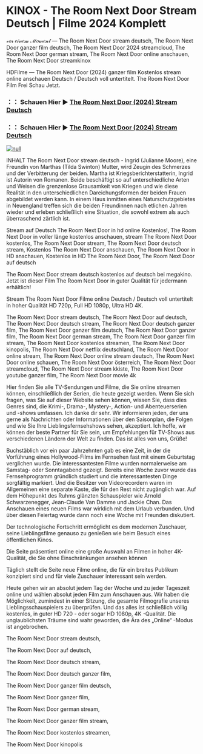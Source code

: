 # KINOX - The Room Next Door Stream Deutsch | Filme 2024 Komplett
𝓋𝑜𝓇 𝑒𝒾𝓃𝑒𝓂 ℳ𝑜𝓂𝑒𝓃𝓉 — The Room Next Door stream deutsch, The Room Next Door ganzer film deutsch, The Room Next Door 2024 streamcloud, The Room Next Door german stream, The Room Next Door online anschauen, The Room Next Door streamkinox

HDFilme — The Room Next Door (2024) ganzer film Kostenlos stream online anschauen Deutsch / Deutsch voll untertitelt. The Room Next Door Film Frei Schau Jetzt.

### ：： Schauen Hier ▶ [The Room Next Door (2024) Stream Deutsch](https://t.co/JCrw3entXP)

### ：： Schauen Hier ▶ [The Room Next Door (2024) Stream Deutsch](https://t.co/JCrw3entXP)

[![null](https://static.wixstatic.com/media/855a25_043b5abeb4ae4d35ac003198e7fe56ed~mv2.gif)](https://t.co/JCrw3entXP)

INHALT The Room Next Door stream deutsch - Ingrid (Julianne Moore), eine Freundin von Marthas (Tilda Swinton) Mutter, wird Zeugin des Schmerzes und der Verbitterung der beiden. Martha ist Kriegsberichterstatterin, Ingrid ist Autorin von Romanen. Beide beschäftigt so auf unterschiedliche Arten und Weisen die grenzenlose Grausamkeit von Kriegen und wie diese Realität in den unterschiedlichen Dareichungsformen der beiden Frauen abgebildet werden kann. In einem Haus inmitten eines Naturschutzgebietes in Neuengland treffen sich die beiden Freundinnen nach etlichen Jahren wieder und erleben schließlich eine Situation, die sowohl extrem als auch überraschend zärtlich ist.

Stream auf Deutsch The Room Next Door in hd online Kostenlos!, The Room Next Door in voller länge kostenlos anschauen, stream The Room Next Door kostenlos, The Room Next Door stream, The Room Next Door deutsch stream, Kostenlos The Room Next Door anschauen, The Room Next Door in HD anschauen, Kostenlos in HD The Room Next Door, The Room Next Door auf deutsch

The Room Next Door stream deutsch kostenlos auf deutsch bei megakino. Jetzt ist dieser Film The Room Next Door in guter Qualität für jedermann erhältlich!

Stream The Room Next Door Filme online Deutsch / Deutsch voll untertitelt in hoher Qualität HD 720p, Full HD 1080p, Ultra HD 4K.

The Room Next Door stream deutsch, The Room Next Door auf deutsch, The Room Next Door deutsch stream, The Room Next Door deutsch ganzer film, The Room Next Door ganzer film deutsch, The Room Next Door ganzer film, The Room Next Door german stream, The Room Next Door ganzer film stream, The Room Next Door kostenlos streamen, The Room Next Door kinopolis, The Room Next Door netflix deutschland, The Room Next Door online stream, The Room Next Door online stream deutsch, The Room Next Door online schauen, The Room Next Door österreich, The Room Next Door streamcloud, The Room Next Door stream kkiste, The Room Next Door youtube ganzer film, The Room Next Door movie 4k

Hier finden Sie alle TV-Sendungen und Filme, die Sie online streamen können, einschließlich der Serien, die heute gezeigt werden. Wenn Sie sich fragen, was Sie auf dieser Website sehen können, wissen Sie, dass dies Genres sind, die Krimi-, Drama-, Mystery-, Action- und Abenteuerserien und -shows umfassen. Ich danke dir sehr. Wir informieren jeden, der uns gerne als Nachrichten oder Informationen über den Saisonplan, die Folgen und wie Sie Ihre Lieblingsfernsehshows sehen, akzeptiert. Ich hoffe, wir können der beste Partner für Sie sein, um Empfehlungen für TV-Shows aus verschiedenen Ländern der Welt zu finden. Das ist alles von uns, Grüße!

Buchstäblich vor ein paar Jahrzehnten gab es eine Zeit, in der die Vorführung eines Hollywood-Films im Fernsehen fast mit einem Geburtstag verglichen wurde. Die interessantesten Filme wurden normalerweise am Samstag- oder Sonntagabend gezeigt. Bereits eine Woche zuvor wurde das Fernsehprogramm gründlich studiert und die interessantesten Dinge sorgfältig markiert. Und die Besitzer von Videorecordern waren im Allgemeinen eine separate Kaste, die für den Rest nicht zugänglich war. Auf dem Höhepunkt des Ruhms glänzten Schauspieler wie Arnold Schwarzenegger, Jean-Claude Van Damme und Jackie Chan. Das Anschauen eines neuen Films war wirklich mit dem Urlaub verbunden. Und über diesen Feiertag wurde dann noch eine Woche mit Freunden diskutiert.

Der technologische Fortschritt ermöglicht es dem modernen Zuschauer, seine Lieblingsfilme genauso zu genießen wie beim Besuch eines öffentlichen Kinos.

Die Seite präsentiert online eine große Auswahl an Filmen in hoher 4K-Qualität, die Sie ohne Einschränkungen ansehen können

Täglich stellt die Seite neue Filme online, die für ein breites Publikum konzipiert sind und für viele Zuschauer interessant sein werden.

Heute gehen wir an absolut jedem Tag der Woche und zu jeder Tageszeit online und wählen absolut jeden Film zum Anschauen aus. Wir haben die Möglichkeit, zumindest in einer Sitzung, die gesamte Filmografie unseres Lieblingsschauspielers zu überprüfen. Und das alles ist schließlich völlig kostenlos, in guter HD 720 - oder sogar HD 1080p, 4K -Qualität. Die unglaublichsten Träume sind wahr geworden, die Ära des „Online“ -Modus ist angebrochen.

The Room Next Door stream deutsch,

The Room Next Door auf deutsch,

The Room Next Door deutsch stream,

The Room Next Door deutsch ganzer film,

The Room Next Door ganzer film deutsch,

The Room Next Door ganzer film,

The Room Next Door german stream,

The Room Next Door ganzer film stream,

The Room Next Door kostenlos streamen,

The Room Next Door kinopolis
